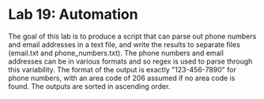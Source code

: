 # Lab 19: Automation

The goal of this lab is to produce a script that can parse out phone numbers and email addresses in a text file, and write the results to separate files (email.txt and phone_numbers.txt). The phone numbers and email addresses can be in various formats and so regex is used to parse through this variability. The format of the output is exactly "123-456-7890" for phone numbers, with an area code of 206 assumed if no area code is found. The outputs are sorted in ascending order.

